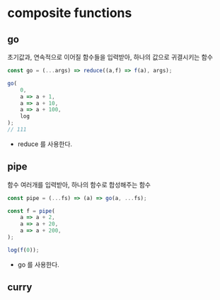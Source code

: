 # composite functions



## go

초기값과, 연속적으로 이어질 함수들을 입력받아, 하나의 값으로 귀결시키는 함수

```javascript
const go = (...args) => reduce((a,f) => f(a), args);

go(
    0, 
    a => a + 1,
    a => a + 10,
    a => a + 100,
    log
);
// 111
```

- reduce 를 사용한다.



## pipe

함수 여러개를 입력받아, 하나의 함수로 합성해주는 함수

```javascript
const pipe = (...fs) => (a) => go(a, ...fs);

const f = pipe(
    a => a + 2,
    a => a + 20,
    a => a + 200,
);

log(f(0));
```

- go 를 사용한다.



## curry